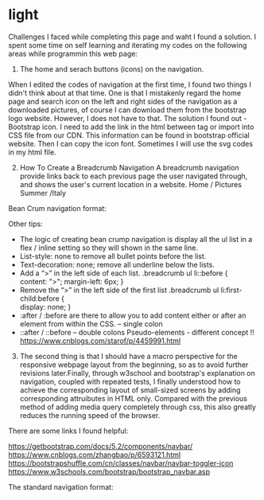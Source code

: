 # light

Challenges I faced while completing this page and waht I found a solution.
I spent some time on self learning and iterating my codes on the following areas while programmin this web page:

1. The home and serach buttons (icons) on the navigation.

When I edited the codes of navigation at the first time, I found two things I didn't think about at that time. One is that I mistakenly regard the home page and search icon on the left and right sides of the navigation as a downloaded pictures, of course I can download them from the bootstrap logo website. However, I does not have to that. 
The solution I found out - Bootstrap icon. I need to add the link in the html between <head> tag or import into CSS file from our CDN. This information can be found in bootstrap official website. Then I can copy the icon font. Sometimes I will use the svg codes in my html file.
 
<link rel="stylesheet" href="https://cdn.jsdelivr.net/npm/bootstrap@5.2.2/dist/css/bootstrap.min.css" integrity="sha384-Zenh87qX5JnK2Jl0vWa8Ck2rdkQ2Bzep5IDxbcnCeuOxjzrPF/et3URy9Bv1WTRi" crossorigin="anonymous">




2. How To Create a Breadcrumb Navigation
A breadcrumb navigation provide links back to each previous page the user navigated through, and shows the user's current location in a website.
Home / Pictures Summer /Italy


Bean Crum navigation format:
<!--
<div class="breadcrumb">
            <ul>
                <li>
                    <a href="/">Home</a>
                </li>
                <li>
                    <a href="/">Traffic Light</a>
                </li>
                <li>
                    <a href="/" style="color: black">Traffic Light Details</a>
                </li>
            </ul>
</div>  -->


Other tips:
-	The logic of creating bean crump navigation is display all the ul list in a flex / inline setting so they will shown in the same line. 
-	List-style: none to remove all bullet points before the list.
-	Text-decoration: none; remove all underline below the lists.
-	Add a “>” in the left side of each list.
  .breadcrumb ul li::before {    
    content: ">";
    margin-left: 6px; 
 }
-	Remove the “>” in the left side of the first list
  .breadcrumb ul li:first-child:before {    
     display: none;
}
-	:after / :before are there to allow you to add content either or after an element from within the CSS. – single colon
-	::after / ::before – double colons
Pseudo-elements - different concept !!
https://www.cnblogs.com/starof/p/4459991.html





3. The second thing is that I should have a macro perspective for the responsive webpage layout from the beginning, so as to avoid further revisions later.Finally, through w3school and bootstrap's explanation on navigation, coupled with repeated tests, I finally understood how to achieve the corresponding layout of small-sized screens by adding corresponding attruibutes in HTML only. Compared with the previous method of adding media query completely through css, this also greatly reduces the running speed of the browser.

There are some links I found helpful:

https://getbootstrap.com/docs/5.2/components/navbar/ 
https://www.cnblogs.com/zhangbao/p/6593121.html
https://bootstrapshuffle.com/cn/classes/navbar/navbar-toggler-icon
https://www.w3schools.com/bootstrap/bootstrap_navbar.asp 

The standard navigation format:
 
 <!--

<nav class="navbar navbar-expand-lg bg-light">
  <div class="container-fluid / container">
    <a class="navbar-brand" href="#">Navbar</a>
    <button class="navbar-toggler" type="button" data-bs-toggle="collapse" data-bs-target="#navbarSupportedContent" aria-controls="navbarSupportedContent" aria-expanded="false" aria-label="Toggle navigation">
      <span class="navbar-toggler-icon"></span>
    </button>
    <div class="collapse navbar-collapse" id="navbarSupportedContent">
      <ul class="navbar-nav me-auto mb-2 mb-lg-0">
        <li class="nav-item">
          <a class="nav-link active" aria-current="page" href="#">Home</a>
        </li>
        <li class="nav-item">
          <a class="nav-link" href="#">Link</a>
        </li>
        <li class="nav-item dropdown">
          <a class="nav-link dropdown-toggle" href="#" role="button" data-bs-toggle="dropdown" aria-expanded="false">
            Dropdown
          </a>
          <ul class="dropdown-menu">
            <li><a class="dropdown-item" href="#">Action</a></li>
            <li><a class="dropdown-item" href="#">Another action</a></li>
            <li><hr class="dropdown-divider"></li>
            <li><a class="dropdown-item" href="#">Something else here</a></li>
          </ul>
        </li>
        <li class="nav-item">
          <a class="nav-link disabled">Disabled</a>
        </li>
      </ul>
      <form class="d-flex" role="search">
        <input class="form-control me-2" type="search" placeholder="Search" aria-label="Search">
        <button class="btn btn-outline-success" type="submit">Search</button>
      </form>
    </div>
  </div>
</nav>  -->






 
